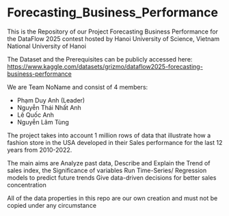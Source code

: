 # Forecasting_Business_Performance
This is the Repository of our Project Forecasting Business Performance for the DataFlow 2025 contest hosted by Hanoi University of Science, Vietnam National University of Hanoi

The Dataset and the Prerequisites can be publicly accessed here: https://www.kaggle.com/datasets/grizmo/dataflow2025-forecasting-business-performance

We are Team NoName and consist of 4 members: 
- Phạm Duy Anh (Leader)
- Nguyễn Thái Nhất Anh
- Lê Quốc Anh
- Nguyễn Lâm Tùng

The project takes into account 1 million rows of data that illustrate how a fashion store in the USA developed in their Sales performance for the last 12 years from 2010-2022. 

The main aims are
Analyze past data, Describe and Explain the Trend of sales index, the Significance of variables 
Run Time-Series/ Regression models to predict future trends 
Give data-driven decisions for better sales concentration

All of the data properties in this repo are our own creation and must not be copied under any circumstance
